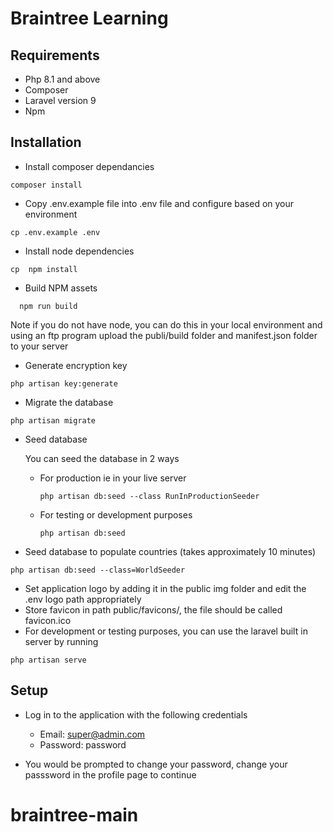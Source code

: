 # Braintree Learning

## Requirements
* Php 8.1 and above
* Composer 
* Laravel version 9
* Npm

## Installation
* Install composer dependancies
```shell
composer install
```
* Copy .env.example file into .env file and configure based on your environment
```shell
cp .env.example .env
```
* Install node dependencies
```shell
cp  npm install
```
* Build NPM assets
```shell
  npm run build
```

Note if you do not have node, you can do this in your local environment and using an ftp program upload the publi/build folder and manifest.json folder to your server
* Generate encryption key
```shell
php artisan key:generate
```
* Migrate the database
```shell
php artisan migrate
```
* Seed database 
    
    You can seed the database in 2 ways
    - For production ie in your live server
        ```shell
        php artisan db:seed --class RunInProductionSeeder
        ```
    - For testing or development purposes
        ```shell
        php artisan db:seed
        ```
* Seed database to populate countries (takes approximately 10 minutes)
```shell
php artisan db:seed --class=WorldSeeder
```
* Set application logo by adding it in the public img folder and edit the .env logo path appropriately
* Store favicon in path public/favicons/, the file should be called favicon.ico
* For development or testing purposes, you can use the laravel built in server by running 
```shell
php artisan serve
```

## Setup
* Log in to the application with the following credentials
    * Email: super@admin.com
    * Password: password

* You would be prompted to change your password, change your passsword in the profile page to continue

# braintree-main
